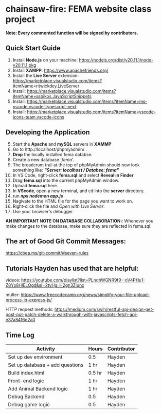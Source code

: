 # chainsaw-fire: FEMA website class project

**Note: Every commented function will be signed by contributors.**

## Quick Start Guide

1. Install **Node.js** on your machine: https://nodejs.org/dist/v20.11.1/node-v20.11.1.pkg
2. Install **XAMPP**: https://www.apachefriends.org/
3. Install the **Live Server** extension: https://marketplace.visualstudio.com/items?itemName=ritwickdey.LiveServer
4. Install: https://marketplace.visualstudio.com/items?itemName=xabikos.JavaScriptSnippets
5. Install: https://marketplace.visualstudio.com/items?itemName=ms-vscode.vscode-typescript-next
6. Install: https://marketplace.visualstudio.com/items?itemName=vscode-icons-team.vscode-icons

## Developing the Application

5. Start the **Apache** and **mySQL** servers in **XAMMP** 
6. Go to http://localhost/phpmyadmin/ .
8. **Drop** the locally installed fema databse.
7. Create a new database '*fema*'.
8. The breadcrum trail at the top of phpMyAdmin should now look something like: ***"Server: localhost / Databse: fema"***
9. In VS Code, right-click **fema.sql** and select **Reveal in Finder**
10. Drag **fema.sql** into the current phpMyAdmin window.
11. Upload **fema.sql** here. 
12. In **VScode**, open a new terminal, and cd into the **server** directory.
13. run ***npx nodemon app.js***
14. Nagivate to the HTML file for the page you want to work on.
15. Right-click the file and *Open with Live Server*. 
16. Use your browser's debugger.

**AN IMPORTANT NOTE ON DATABASE COLLABORATION:**: Whenever you make changes to the database, make sure they are reflected in fema.sql.


## The art of Good Git Commit Messages:

https://cbea.ms/git-commit/#seven-rules

## Tutorials Hayden has used that are helpful: 
videos: https://youtube.com/playlist?list=PLnqhWGNR9f9--oV4PHu1-Z8Yx8HlELQgd&si=2tvHg_H2gn3ZIunx

multer: https://www.freecodecamp.org/news/simplify-your-file-upload-process-in-express-js/

HTTP request methods:
https://medium.com/swlh/restful-api-design-get-post-put-patch-delete-a-walkthrough-with-javascripts-fetch-api-e37a8416e2a0

## Time Log
 
 | Activity | Hours | Contributor |
| -------- | ------- | ----------|
| Set up dev environment | 0.5 | Hayden |
| Set up database + add questions | 1 hr | Hayden |
| Build index.html | 0.5 hr | Hayden |
| Front-end logic | 1 hr | Hayden |
| Add Animal Backend logic | 1 hr | Hayden |
| Debug Backend | 0.5 | Hayden |
| Debug game logic | 0.5 | Hayden |